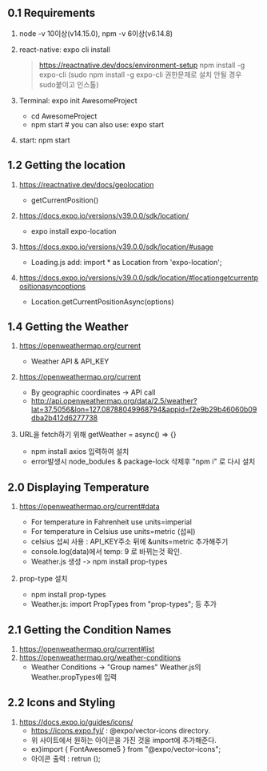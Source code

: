 ## 0.1 Requirements

1. node -v 10이상(v14.15.0), npm -v 6이상(v6.14.8)
2. react-native: expo cli install

   > https://reactnative.dev/docs/environment-setup
   > npm install -g expo-cli
   > (sudo npm install -g expo-cli 권한문제로 설치 안될 경우 sudo붙이고 인스톨)

3. Terminal: expo init AwesomeProject

   - cd AwesomeProject
   - npm start # you can also use: expo start

4. start: npm start

## 1.2 Getting the location

1. https://reactnative.dev/docs/geolocation

   - getCurrentPosition()

2. https://docs.expo.io/versions/v39.0.0/sdk/location/

   - expo install expo-location

3. https://docs.expo.io/versions/v39.0.0/sdk/location/#usage

   - Loading.js add: import \* as Location from 'expo-location';

4. https://docs.expo.io/versions/v39.0.0/sdk/location/#locationgetcurrentpositionasyncoptions
   - Location.getCurrentPositionAsync(options)

## 1.4 Getting the Weather

1. https://openweathermap.org/current

   - Weather API & API_KEY

2. https://openweathermap.org/current

   - By geographic coordinates -> API call
   - http://api.openweathermap.org/data/2.5/weather?lat=37.5056&lon=127.08788049968794&appid=f2e9b29b46060b09dba2b412d6277738

3. URL을 fetch하기 위해 getWeather = async() => {}
   - npm install axios 입력하여 설치
   - error발생시 node_bodules & package-lock 삭제후 "npm i" 로 다시 설치

## 2.0 Displaying Temperature

1. https://openweathermap.org/current#data

   - For temperature in Fahrenheit use units=imperial
   - For temperature in Celsius use units=metric (섭씨)
   - celsius 섭씨 사용 : API_KEY주소 뒤에 &units=metric 추가해주기
   - console.log(data)에서 temp: 9 로 바뀌는것 확인.
   - Weather.js 생성 -> npm install prop-types

2. prop-type 설치
   - npm install prop-types
   - Weather.js: import PropTypes from "prop-types"; 등 추가

## 2.1 Getting the Condition Names

1. https://openweathermap.org/current#list
2. https://openweathermap.org/weather-conditions
   - Weather Conditions -> "Group names" Weather.js의 Weather.propTypes에 입력

## 2.2 Icons and Styling

1. https://docs.expo.io/guides/icons/
   - https://icons.expo.fyi/ : @expo/vector-icons directory.
   - 위 사이트에서 원하는 아이콘을 가진 것을 import에 추가해준다.
   - ex)import { FontAwesome5 } from "@expo/vector-icons";
   - 아이콘 출력 : retrun (<FontAwesome5 name="cloud-rain" size={120} color="white" />);
